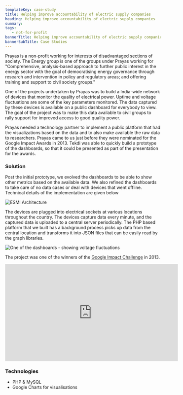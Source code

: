 ```yaml
---
templateKey: case-study
title: Helping improve accountability of electric supply companies
heading: Helping improve accountability of electric supply companies
summary: 
tags: 
   - not-for-profit
bannerTitle: Helping improve accountability of electric supply companies
bannerSubTitle: Case Studies
---
```


Prayas is a non-profit working for interests of disadvantaged sections of society. The Energy group is one of the groups under Prayas working for "Comprehensive, analysis-based approach to further public interest in the energy sector with the goal of democratising energy governance through research and intervention in policy and regulatory areas; and offering training and support to civil society groups."

One of the projects undertaken by Prayas was to build a India-wide network of devices that monitor the quality of electrical power. Uptime and voltage fluctuations are some of the key parameters monitored. The data captured by these devices is available on a public dashboard for everybody to view. The goal of the project was to make this data available to civil groups to rally support for improved access to good quality power.

Prayas needed a technology partner to implement a public platform that had the visualizations based on the data and to also make available the raw data to researchers. Prayas came to us just before they were nominated for the Google Impact Awards in 2013. Tekdi was able to quickly build a prototype of the dashboards, so that it could be presented as part of the presentation for the awards.


### Solution
Post the initial prototype, we evolved the dashboards to be able to show other metrics based on the available data. We also refined the dashboards to take care of no data cases or deal with devices that went offline. Technical details of the implementation are given below

![ESMI Architecture](/img/case-studies/prasyas-esmi-architecture.png)

The devices are plugged into electrical sockets at various locations throughout the country. The devices capture data every minute, and the captured data is uploaded to a central server periodically. The PHP based platform that we built has a background process picks up data from the central location and transforms it into JSON files that can be easily read by the graph libraries. 

![One of the dashboards - showing voltage fluctuations](/img/case-studies/prayas-esmi.png)

The project was one of the winners of the <a href="https://impactchallenge.withgoogle.com/india2013/charities/prayas" target="_blank">Google Impact Challenge</a> in 2013. 

<iframe width="560" height="315" src="https://www.youtube.com/embed/vQO58WvbCuA" frameborder="0" allow="accelerometer; autoplay; encrypted-media; gyroscope; picture-in-picture" allowfullscreen></iframe>

<p></p>

### Technologies
- PHP & MySQL
- Google Charts for visualisations
